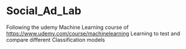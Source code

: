 # Social_Ad_Lab
Following the udemy Machine Learning course of https://www.udemy.com/course/machinelearning
Learning to test and compare different Classification models
